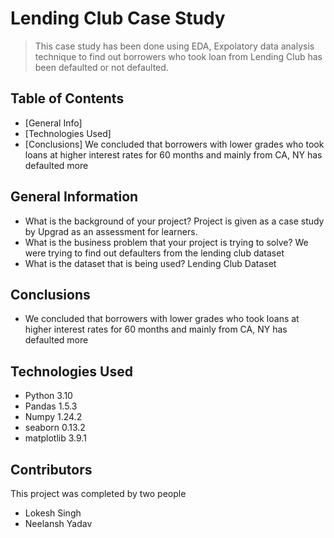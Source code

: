 # Lending Club Case Study
> This case study has been done using EDA, Expolatory data analysis technique to find out borrowers who took loan from Lending Club has been defaulted or not defaulted.


## Table of Contents
* [General Info]
* [Technologies Used]
* [Conclusions] We concluded that borrowers with lower grades who took loans at higher interest rates for 60 months and mainly from CA, NY has defaulted more

<!-- You can include any other section that is pertinent to your problem -->

## General Information
- What is the background of your project? Project is given as a case study by Upgrad as an assessment for learners.
- What is the business problem that your project is trying to solve? We were trying to find out defaulters from the lending club dataset
- What is the dataset that is being used? Lending Club Dataset

## Conclusions
- We concluded that borrowers with lower grades who took loans at higher interest rates for 60 months and mainly from CA, NY has defaulted more


## Technologies Used
- Python 3.10
- Pandas 1.5.3
- Numpy  1.24.2
- seaborn 0.13.2
- matplotlib 3.9.1

## Contributors
This project was completed by two people
- Lokesh Singh
- Neelansh Yadav
